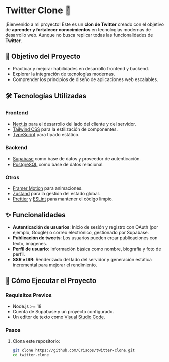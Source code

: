 # Twitter Clone 🚀

¡Bienvenido a mi proyecto! Este es un **clon de Twitter** creado con el objetivo de **aprender y fortalecer conocimientos** en tecnologías modernas de desarrollo web. Aunque no busca replicar todas las funcionalidades de **Twitter**.

## 🎯 Objetivo del Proyecto

- Practicar y mejorar habilidades en desarrollo frontend y backend.
- Explorar la integración de tecnologías modernas.
- Comprender los principios de diseño de aplicaciones web escalables.

## 🛠️ Tecnologías Utilizadas

### **Frontend**

- [Next.js](https://nextjs.org/) para el desarrollo del lado del cliente y del servidor.
- [Tailwind CSS](https://tailwindcss.com/) para la estilización de componentes.
- [TypeScript](https://www.typescriptlang.org/) para tipado estático.

### **Backend**

- [Supabase](https://supabase.com/) como base de datos y proveedor de autenticación.
- [PostgreSQL](https://www.postgresql.org/) como base de datos relacional.

### **Otros**

- [Framer Motion](https://www.framer.com/motion/) para animaciones.
- [Zustand](https://zustand-demo.pmnd.rs/) para la gestión del estado global.
- [Prettier](https://prettier.io/) y [ESLint](https://eslint.org/) para mantener el código limpio.

## ✨ Funcionalidades

- **Autenticación de usuarios**: Inicio de sesión y registro con OAuth (por ejemplo, Google) o correo electrónico, gestionado por Supabase.
- **Publicación de tweets**: Los usuarios pueden crear publicaciones con texto, imágenes.
- **Perfil de usuario**: Información básica como nombre, biografía y foto de perfil.
- **SSR e ISR**: Renderizado del lado del servidor y generación estática incremental para mejorar el rendimiento.

## 🚀 Cómo Ejecutar el Proyecto

### **Requisitos Previos**

- Node.js >= 18
- Cuenta de Supabase y un proyecto configurado.
- Un editor de texto como [Visual Studio Code](https://code.visualstudio.com/).

### **Pasos**

1. Clona este repositorio:
   ```bash
   git clone https://github.com/Crisops/twitter-clone.git
   cd twitter-clone
   ```
